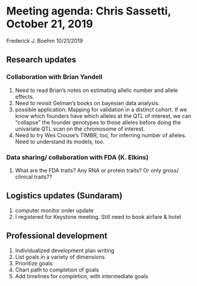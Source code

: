 Meeting agenda: Chris Sassetti, October 21, 2019
================
Frederick J. Boehm
10/21/2019

## Research updates

### Collaboration with Brian Yandell

1.  Need to read Brian’s notes on estimating allelic number and allele
    effects.
2.  Need to revisit Gelman’s books on bayesian data analysis.
3.  possible application: Mapping for validation in a distinct cohort.
    If we know which founders have which alleles at the QTL of interest,
    we can “collapse” the founder genotypes to those alleles before
    doing the univariate QTL scan on the chromosome of interest.
4.  Need to try Wes Crouse’s TIMBR, too, for inferring number of
    alleles. Need to understand its models, too.

### Data sharing/ collaboration with FDA (K. Elkins)

1.  What are the FDA traits? Any RNA or protein traits? Or only gross/
    clinical traits??

## Logistics updates (Sundaram)

1.  computer monitor order update
2.  I registered for Keystone meeting. Still need to book airfare &
    hotel

## Professional development

1.  Individualized development plan writing
2.  List goals in a variety of dimensions
3.  Prioritize goals
4.  Chart path to completion of goals
5.  Add timelines for completion, with intermediate goals

